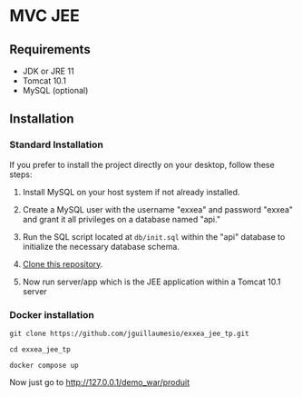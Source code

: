 # MVC JEE

## Requirements
- JDK or JRE 11
- Tomcat 10.1
- MySQL (optional)

## Installation

### Standard Installation

If you prefer to install the project directly on your desktop, follow these steps:

1. Install MySQL on your host system if not already installed.

2. Create a MySQL user with the username "exxea" and password "exxea" and grant it all privileges on a database named "api."

3. Run the SQL script located at `db/init.sql` within the "api" database to initialize the necessary database schema.

4. [Clone this repository](https://github.com/jguillaumesio/exxea_jee_tp.git).

5. Now run server/app which is the JEE application within a Tomcat 10.1 server

### Docker installation 
```
git clone https://github.com/jguillaumesio/exxea_jee_tp.git
```
```
cd exxea_jee_tp
```
```
docker compose up
```
Now just go to http://127.0.0.1/demo_war/produit